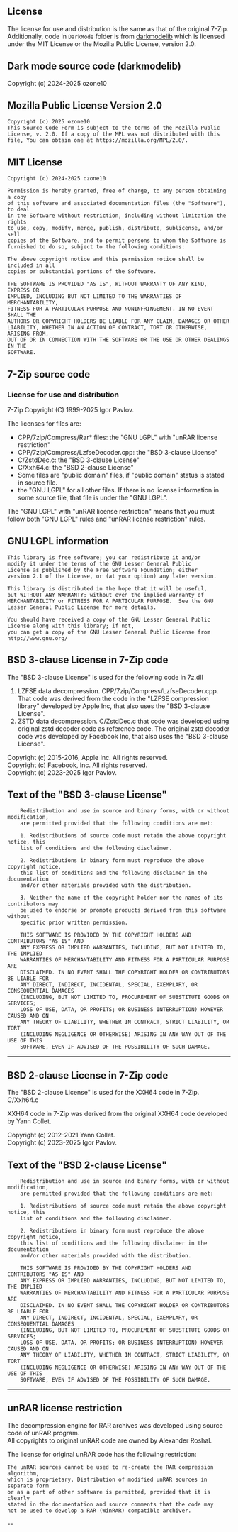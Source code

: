 ## License
The license for use and distribution is the same as that of the original 7-Zip.  
Additionally, code in `DarkMode` folder is from [darkmodelib](https://github.com/ozone10/darkmodelib) which is licensed under the MIT License or the Mozilla Public License, version 2.0.  

## Dark mode source code (darkmodelib)

Copyright (c) 2024-2025 ozone10

Mozilla Public License Version 2.0
--------------------

    Copyright (c) 2025 ozone10
    This Source Code Form is subject to the terms of the Mozilla Public
    License, v. 2.0. If a copy of the MPL was not distributed with this
    file, You can obtain one at https://mozilla.org/MPL/2.0/.

MIT License
--------------------

    Copyright (c) 2024-2025 ozone10

    Permission is hereby granted, free of charge, to any person obtaining a copy
    of this software and associated documentation files (the "Software"), to deal
    in the Software without restriction, including without limitation the rights
    to use, copy, modify, merge, publish, distribute, sublicense, and/or sell
    copies of the Software, and to permit persons to whom the Software is
    furnished to do so, subject to the following conditions:

    The above copyright notice and this permission notice shall be included in all
    copies or substantial portions of the Software.

    THE SOFTWARE IS PROVIDED "AS IS", WITHOUT WARRANTY OF ANY KIND, EXPRESS OR
    IMPLIED, INCLUDING BUT NOT LIMITED TO THE WARRANTIES OF MERCHANTABILITY,
    FITNESS FOR A PARTICULAR PURPOSE AND NONINFRINGEMENT. IN NO EVENT SHALL THE
    AUTHORS OR COPYRIGHT HOLDERS BE LIABLE FOR ANY CLAIM, DAMAGES OR OTHER
    LIABILITY, WHETHER IN AN ACTION OF CONTRACT, TORT OR OTHERWISE, ARISING FROM,
    OUT OF OR IN CONNECTION WITH THE SOFTWARE OR THE USE OR OTHER DEALINGS IN THE
    SOFTWARE.

## 7-Zip source code

### License for use and distribution


7-Zip Copyright (C) 1999-2025 Igor Pavlov.

The licenses for files are:

- CPP/7zip/Compress/Rar* files: the "GNU LGPL" with "unRAR license restriction"
- CPP/7zip/Compress/LzfseDecoder.cpp: the "BSD 3-clause License"
- C/ZstdDec.c: the "BSD 3-clause License"
- C/Xxh64.c: the "BSD 2-clause License"
- Some files are "public domain" files, if "public domain" status is stated in source file.
- the "GNU LGPL" for all other files. If there is no license information in
    some source file, that file is under the "GNU LGPL".

The "GNU LGPL" with "unRAR license restriction" means that you must follow both 
"GNU LGPL" rules and "unRAR license restriction" rules.




GNU LGPL information
--------------------

    This library is free software; you can redistribute it and/or
    modify it under the terms of the GNU Lesser General Public
    License as published by the Free Software Foundation; either
    version 2.1 of the License, or (at your option) any later version.

    This library is distributed in the hope that it will be useful,
    but WITHOUT ANY WARRANTY; without even the implied warranty of
    MERCHANTABILITY or FITNESS FOR A PARTICULAR PURPOSE.  See the GNU
    Lesser General Public License for more details.

    You should have received a copy of the GNU Lesser General Public
    License along with this library; if not, 
    you can get a copy of the GNU Lesser General Public License from
    http://www.gnu.org/




BSD 3-clause License in 7-Zip code
----------------------------------

The "BSD 3-clause License" is used for the following code in 7z.dll
1. LZFSE data decompression.
        CPP/7zip/Compress/LzfseDecoder.cpp.
    That code was derived from the code in the "LZFSE compression library" developed by Apple Inc,
    that also uses the "BSD 3-clause License".
2. ZSTD data decompression.
        C/ZstdDec.c
    that code was developed using original zstd decoder code as reference code.
    The original zstd decoder code was developed by Facebook Inc,
    that also uses the "BSD 3-clause License".

Copyright (c) 2015-2016, Apple Inc. All rights reserved.  
Copyright (c) Facebook, Inc. All rights reserved.  
Copyright (c) 2023-2025 Igor Pavlov.  

Text of the "BSD 3-clause License"
----------------------------------

        Redistribution and use in source and binary forms, with or without modification,
        are permitted provided that the following conditions are met:

        1. Redistributions of source code must retain the above copyright notice, this
        list of conditions and the following disclaimer.

        2. Redistributions in binary form must reproduce the above copyright notice,
        this list of conditions and the following disclaimer in the documentation
        and/or other materials provided with the distribution.

        3. Neither the name of the copyright holder nor the names of its contributors may
        be used to endorse or promote products derived from this software without
        specific prior written permission.

        THIS SOFTWARE IS PROVIDED BY THE COPYRIGHT HOLDERS AND CONTRIBUTORS "AS IS" AND
        ANY EXPRESS OR IMPLIED WARRANTIES, INCLUDING, BUT NOT LIMITED TO, THE IMPLIED
        WARRANTIES OF MERCHANTABILITY AND FITNESS FOR A PARTICULAR PURPOSE ARE
        DISCLAIMED. IN NO EVENT SHALL THE COPYRIGHT HOLDER OR CONTRIBUTORS BE LIABLE FOR
        ANY DIRECT, INDIRECT, INCIDENTAL, SPECIAL, EXEMPLARY, OR CONSEQUENTIAL DAMAGES
        (INCLUDING, BUT NOT LIMITED TO, PROCUREMENT OF SUBSTITUTE GOODS OR SERVICES;
        LOSS OF USE, DATA, OR PROFITS; OR BUSINESS INTERRUPTION) HOWEVER CAUSED AND ON
        ANY THEORY OF LIABILITY, WHETHER IN CONTRACT, STRICT LIABILITY, OR TORT
        (INCLUDING NEGLIGENCE OR OTHERWISE) ARISING IN ANY WAY OUT OF THE USE OF THIS
        SOFTWARE, EVEN IF ADVISED OF THE POSSIBILITY OF SUCH DAMAGE.

---




BSD 2-clause License in 7-Zip code
----------------------------------

  The "BSD 2-clause License" is used for the XXH64 code in 7-Zip.
    C/Xxh64.c

  XXH64 code in 7-Zip was derived from the original XXH64 code developed by Yann Collet.

  Copyright (c) 2012-2021 Yann Collet.  
  Copyright (c) 2023-2025 Igor Pavlov.

Text of the "BSD 2-clause License"
----------------------------------

        Redistribution and use in source and binary forms, with or without modification,
        are permitted provided that the following conditions are met:

        1. Redistributions of source code must retain the above copyright notice, this
        list of conditions and the following disclaimer.

        2. Redistributions in binary form must reproduce the above copyright notice,
        this list of conditions and the following disclaimer in the documentation
        and/or other materials provided with the distribution.

        THIS SOFTWARE IS PROVIDED BY THE COPYRIGHT HOLDERS AND CONTRIBUTORS "AS IS" AND
        ANY EXPRESS OR IMPLIED WARRANTIES, INCLUDING, BUT NOT LIMITED TO, THE IMPLIED
        WARRANTIES OF MERCHANTABILITY AND FITNESS FOR A PARTICULAR PURPOSE ARE
        DISCLAIMED. IN NO EVENT SHALL THE COPYRIGHT HOLDER OR CONTRIBUTORS BE LIABLE FOR
        ANY DIRECT, INDIRECT, INCIDENTAL, SPECIAL, EXEMPLARY, OR CONSEQUENTIAL DAMAGES
        (INCLUDING, BUT NOT LIMITED TO, PROCUREMENT OF SUBSTITUTE GOODS OR SERVICES;
        LOSS OF USE, DATA, OR PROFITS; OR BUSINESS INTERRUPTION) HOWEVER CAUSED AND ON
        ANY THEORY OF LIABILITY, WHETHER IN CONTRACT, STRICT LIABILITY, OR TORT
        (INCLUDING NEGLIGENCE OR OTHERWISE) ARISING IN ANY WAY OUT OF THE USE OF THIS
        SOFTWARE, EVEN IF ADVISED OF THE POSSIBILITY OF SUCH DAMAGE.

---




unRAR license restriction
-------------------------

The decompression engine for RAR archives was developed using source
code of unRAR program.  
All copyrights to original unRAR code are owned by Alexander Roshal.

The license for original unRAR code has the following restriction:

    The unRAR sources cannot be used to re-create the RAR compression algorithm,
    which is proprietary. Distribution of modified unRAR sources in separate form
    or as a part of other software is permitted, provided that it is clearly
    stated in the documentation and source comments that the code may
    not be used to develop a RAR (WinRAR) compatible archiver.

--

